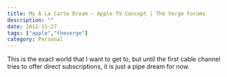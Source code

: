 ```yaml
---
title: My À La Carte Dream – Apple TV Concept | The Verge Forums
description: ""
date: 2012-11-27
tags: ["apple","theverge"]
category: Personal
---
```



<p>This is the exact world that I want to get to, but until the first cable channel tries to offer direct subscriptions, it is just a pipe dream for now.</p>

